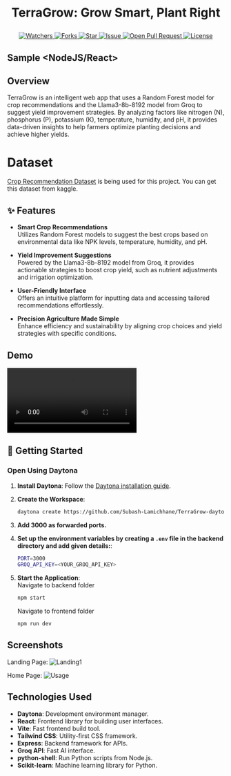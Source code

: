<!-- This repository contains a README file sample for Daytona Samples and the MIT License.

It can be used as a template to create sample repositories that can be added into [Daytona](https://github.com/daytonaio/daytona).

Once you finish your sample and it gets merged, you can open a PR in the Daytona repo and submit the sample into the [index file](https://github.com/daytonaio/daytona/blob/main/hack/samples/index.json). -->

# <p align="center">TerraGrow: Grow Smart, Plant Right</p>
<p align="center">
    <a href="https://github.com/Subash-Lamichhane/TerraGrow-daytona" target="blank">
        <img src="https://img.shields.io/github/watchers/Subash-Lamichhane/TerraGrow-daytona?style=for-the-badge&logo=appveyor" alt="Watchers"/>
    </a>
    <a href="https://github.com/Subash-Lamichhane/TerraGrow-daytona/fork" target="blank">
        <img src="https://img.shields.io/github/forks/Subash-Lamichhane/TerraGrow-daytona?style=for-the-badge&logo=appveyor" alt="Forks"/>
    </a>
    <a href="https://github.com/Subash-Lamichhane/TerraGrow-daytona/stargazers" target="blank">
        <img src="https://img.shields.io/github/stars/Subash-Lamichhane/TerraGrow-daytona?style=for-the-badge&logo=appveyor" alt="Star"/>
    </a>
    <a href="https://github.com/Subash-Lamichhane/TerraGrow-daytona/issues" target="blank">
        <img src="https://img.shields.io/github/issues/Subash-Lamichhane/TerraGrow-daytona?style=for-the-badge&logo=appveyor" alt="Issue"/>
    </a>
    <a href="https://github.com/Subash-Lamichhane/TerraGrow-daytona/pulls" target="blank">
        <img src="https://img.shields.io/github/issues-pr/Subash-Lamichhane/TerraGrow-daytona?style=for-the-badge&logo=appveyor" alt="Open Pull Request"/>
    </a>
    <a href="https://github.com/Subash-Lamichhane/TerraGrow-daytona/blob/master/LICENSE" target="blank">
        <img src="https://img.shields.io/github/license/Subash-Lamichhane/TerraGrow-daytona?style=for-the-badge&logo=appveyor" alt="License" />
    </a>
</p>

## Sample <NodeJS/React>

## Overview
TerraGrow is an intelligent web app that uses a Random Forest model for crop recommendations and the Llama3-8b-8192 model from Groq to suggest yield improvement strategies. By analyzing factors like nitrogen (N), phosphorus (P), potassium (K), temperature, humidity, and pH, it provides data-driven insights to help farmers optimize planting decisions and achieve higher yields.


# Dataset 
[Crop Recommendation Dataset](https://www.kaggle.com/datasets/atharvaingle/crop-recommendation-dataset) is being used for this project. You can get this dataset from kaggle.

## ✨ Features  

<!-- List of sample features (e.g. realtime chat app, standardized development environment with devcontainers) -->
- **Smart Crop Recommendations**  
  Utilizes Random Forest models to suggest the best crops based on environmental data like NPK levels, temperature, humidity, and pH.

- **Yield Improvement Suggestions**  
  Powered by the Llama3-8b-8192 model from Groq, it provides actionable strategies to boost crop yield, such as nutrient adjustments and irrigation optimization.

- **User-Friendly Interface**  
  Offers an intuitive platform for inputting data and accessing tailored recommendations effortlessly.

- **Precision Agriculture Made Simple**  
  Enhance efficiency and sustainability by aligning crop choices and yield strategies with specific conditions.

## Demo
<video src="https://github.com/user-attachments/assets/9c0cd84e-a9d7-4786-8ed4-a6ad8abd4f90"></video>

## 🚀 Getting Started  

### Open Using Daytona  

1. **Install Daytona**: Follow the [Daytona installation guide](https://www.daytona.io/docs/installation/installation/).  
2. **Create the Workspace**:  
   ```bash  
   daytona create https://github.com/Subash-Lamichhane/TerraGrow-daytona
   ```  

3. **Add 3000 as forwarded ports.**
3. **Set up the environment variables by creating a ```.env``` file in the backend directory and add given details:**: 
   ```bash  
   PORT=3000
   GROQ_API_KEY=<YOUR_GROQ_API_KEY>
   ```  

4. **Start the Application**:  
   Navigate to backend folder 
      ```bash  
      npm start
      ```  
   Navigate to frontend folder 
      ```bash  
      npm run dev
      ```  



## Screenshots

Landing Page:
![Landing1](https://github.com/user-attachments/assets/9d3c0da3-c14a-4c71-8af9-c40c8aa71f6b)

Home Page:
![Usage](https://github.com/user-attachments/assets/22574a79-71ca-4eed-af90-d2a46475ff7c)

## Technologies Used

- **Daytona**: Development environment manager.  
- **React**: Frontend library for building user interfaces.  
- **Vite**: Fast frontend build tool.  
- **Tailwind CSS**: Utility-first CSS framework.  
- **Express**: Backend framework for APIs.  
- **Groq API**: Fast AI interface.
- **python-shell**: Run Python scripts from Node.js.  
- **Scikit-learn**: Machine learning library for Python.  

